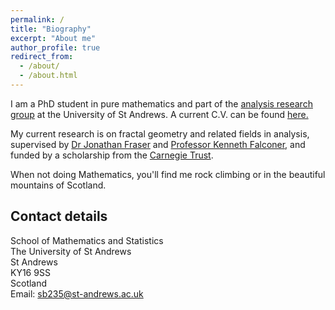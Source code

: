 ```yaml
---
permalink: /
title: "Biography"
excerpt: "About me"
author_profile: true
redirect_from:
  - /about/
  - /about.html
---
```



I am a PhD student in pure mathematics and part of the [analysis research group](http://www.mcs.st-andrews.ac.uk/pg/pure/Analysis/) at the University of St Andrews.
A current C.V. can be found [here.](http://stuartburrell.github.io/stuartburrell/files/cv.pdf)

My current research is on fractal geometry and related fields in analysis, supervised by [Dr Jonathan Fraser](http://www.mcs.st-andrews.ac.uk/~jmf32/) and
[Professor Kenneth Falconer](http://www.mcs.st-and.ac.uk/~kenneth/), and funded by a scholarship from the [Carnegie Trust](https://www.carnegie-trust.org/).

When not doing Mathematics, you'll find me rock climbing or in the beautiful mountains of Scotland.

## Contact details

School of Mathematics and Statistics  
The University of St Andrews  
St Andrews  
KY16 9SS  
Scotland  
Email: sb235@st-andrews.ac.uk
